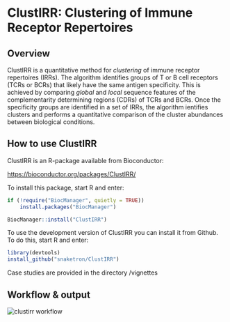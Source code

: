 # ClustIRR: Clustering of Immune Receptor Repertoires

## Overview 
ClustIRR is a quantitative method for *clustering* of immune receptor 
repertoires (IRRs). The algorithm identifies groups of T or B cell 
receptors (TCRs or BCRs) that likely have the same antigen specificity. 
This is achieved by comparing *global* and *local* sequence features of the 
complementarity determining regions (CDRs) of TCRs and BCRs. Once the 
specificity groups are identified in a set of IRRs, the algorithm ientifies
clusters and performs a quantitative comparison of the cluster abundances 
between biological conditions. 

## How to use ClustIRR
ClustIRR is an R-package available from Bioconductor: 

https://bioconductor.org/packages/ClustIRR/

To install this package, start R and enter:

```r
if (!require("BiocManager", quietly = TRUE))
    install.packages("BiocManager")

BiocManager::install("ClustIRR")
```

To use the development version of ClustIRR you can install it from Github.
To do this, start R and enter:

```r
library(devtools)
install_github("snaketron/ClustIRR")
```


Case studies are provided in the directory /vignettes

## Workflow & output 

![clustirr workflow](/inst/extdata/logo.png)

